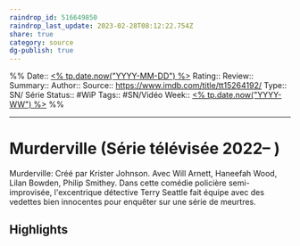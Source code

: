 ```yaml
---
raindrop_id: 516649850
raindrop_last_update: 2023-02-28T08:12:22.754Z
share: true
category: source
dg-publish: true
---
```


%%
Date:: [<% tp.date.now("YYYY-MM-DD") %>](%3C%25%20tp.date.now(%22YYYY-MM-DD%22)%20%25%3E.md)
Rating::
Review:: 
Summary:: 
Author::
Source:: https://www.imdb.com/title/tt15264192/
Type:: SN/ Série
Status:: #WiP
Tags:: #SN/Vidéo
Week:: [<% tp.date.now("YYYY-WW") %>](%3C%25%20tp.date.now(%22YYYY-WW%22)%20%25%3E.md)
%%
***
# Murderville (Série télévisée 2022– )

Murderville: Créé par Krister Johnson. Avec Will Arnett, Haneefah Wood, Lilan Bowden, Philip Smithey. Dans cette comédie policière semi-improvisée, l'excentrique détective Terry Seattle fait équipe avec des vedettes bien innocentes pour enquêter sur une série de meurtres.

## Highlights

